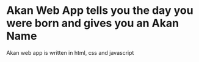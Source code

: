# Akan Web App tells you the day you were born and gives you an Akan Name


Akan web app is written in html, css and javascript